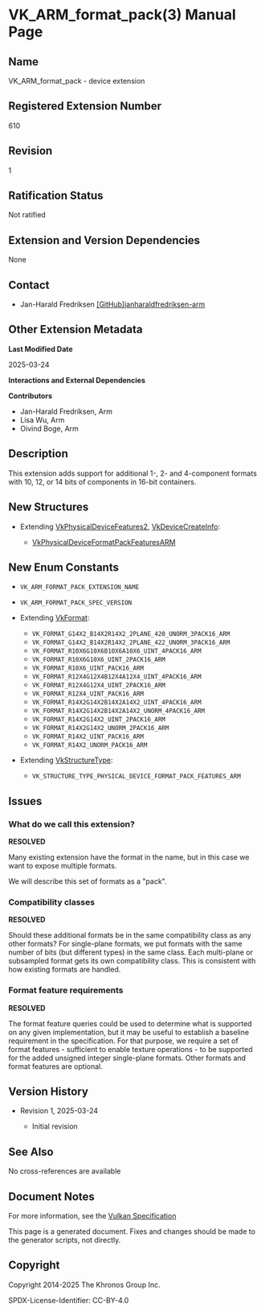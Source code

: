 # VK\_ARM\_format\_pack(3) Manual Page

## Name

VK\_ARM\_format\_pack - device extension



## [](#_registered_extension_number)Registered Extension Number

610

## [](#_revision)Revision

1

## [](#_ratification_status)Ratification Status

Not ratified

## [](#_extension_and_version_dependencies)Extension and Version Dependencies

None

## [](#_contact)Contact

- Jan-Harald Fredriksen [\[GitHub\]janharaldfredriksen-arm](https://github.com/KhronosGroup/Vulkan-Docs/issues/new?body=%5BVK_ARM_format_pack%5D%20%40janharaldfredriksen-arm%0A%2AHere%20describe%20the%20issue%20or%20question%20you%20have%20about%20the%20VK_ARM_format_pack%20extension%2A)

## [](#_other_extension_metadata)Other Extension Metadata

**Last Modified Date**

2025-03-24

**Interactions and External Dependencies**

**Contributors**

- Jan-Harald Fredriksen, Arm
- Lisa Wu, Arm
- Oivind Boge, Arm

## [](#_description)Description

This extension adds support for additional 1-, 2- and 4-component formats with 10, 12, or 14 bits of components in 16-bit containers.

## [](#_new_structures)New Structures

- Extending [VkPhysicalDeviceFeatures2](https://registry.khronos.org/vulkan/specs/latest/man/html/VkPhysicalDeviceFeatures2.html), [VkDeviceCreateInfo](https://registry.khronos.org/vulkan/specs/latest/man/html/VkDeviceCreateInfo.html):
  
  - [VkPhysicalDeviceFormatPackFeaturesARM](https://registry.khronos.org/vulkan/specs/latest/man/html/VkPhysicalDeviceFormatPackFeaturesARM.html)

## [](#_new_enum_constants)New Enum Constants

- `VK_ARM_FORMAT_PACK_EXTENSION_NAME`
- `VK_ARM_FORMAT_PACK_SPEC_VERSION`
- Extending [VkFormat](https://registry.khronos.org/vulkan/specs/latest/man/html/VkFormat.html):
  
  - `VK_FORMAT_G14X2_B14X2R14X2_2PLANE_420_UNORM_3PACK16_ARM`
  - `VK_FORMAT_G14X2_B14X2R14X2_2PLANE_422_UNORM_3PACK16_ARM`
  - `VK_FORMAT_R10X6G10X6B10X6A10X6_UINT_4PACK16_ARM`
  - `VK_FORMAT_R10X6G10X6_UINT_2PACK16_ARM`
  - `VK_FORMAT_R10X6_UINT_PACK16_ARM`
  - `VK_FORMAT_R12X4G12X4B12X4A12X4_UINT_4PACK16_ARM`
  - `VK_FORMAT_R12X4G12X4_UINT_2PACK16_ARM`
  - `VK_FORMAT_R12X4_UINT_PACK16_ARM`
  - `VK_FORMAT_R14X2G14X2B14X2A14X2_UINT_4PACK16_ARM`
  - `VK_FORMAT_R14X2G14X2B14X2A14X2_UNORM_4PACK16_ARM`
  - `VK_FORMAT_R14X2G14X2_UINT_2PACK16_ARM`
  - `VK_FORMAT_R14X2G14X2_UNORM_2PACK16_ARM`
  - `VK_FORMAT_R14X2_UINT_PACK16_ARM`
  - `VK_FORMAT_R14X2_UNORM_PACK16_ARM`
- Extending [VkStructureType](https://registry.khronos.org/vulkan/specs/latest/man/html/VkStructureType.html):
  
  - `VK_STRUCTURE_TYPE_PHYSICAL_DEVICE_FORMAT_PACK_FEATURES_ARM`

## [](#_issues)Issues

### [](#_what_do_we_call_this_extension)What do we call this extension?

**RESOLVED**

Many existing extension have the format in the name, but in this case we want to expose multiple formats.

We will describe this set of formats as a "pack".

### [](#_compatibility_classes)Compatibility classes

**RESOLVED**

Should these additional formats be in the same compatibility class as any other formats? For single-plane formats, we put formats with the same number of bits (but different types) in the same class. Each multi-plane or subsampled format gets its own compatibility class. This is consistent with how existing formats are handled.

### [](#_format_feature_requirements)Format feature requirements

**RESOLVED**

The format feature queries could be used to determine what is supported on any given implementation, but it may be useful to establish a baseline requirement in the specification. For that purpose, we require a set of format features - sufficient to enable texture operations - to be supported for the added unsigned integer single-plane formats. Other formats and format features are optional.

## [](#_version_history)Version History

- Revision 1, 2025-03-24
  
  - Initial revision

## [](#_see_also)See Also

No cross-references are available

## [](#_document_notes)Document Notes

For more information, see the [Vulkan Specification](https://registry.khronos.org/vulkan/specs/latest/html/vkspec.html#VK_ARM_format_pack)

This page is a generated document. Fixes and changes should be made to the generator scripts, not directly.

## [](#_copyright)Copyright

Copyright 2014-2025 The Khronos Group Inc.

SPDX-License-Identifier: CC-BY-4.0